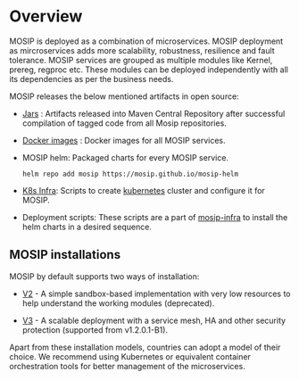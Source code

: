 # Overview

MOSIP is deployed as a combination of microservices. MOSIP deployment as mircroservices adds more scalability, robustness, resilience and fault tolerance. MOSIP services are grouped as multiple modules like Kernel, prereg, regproc etc. These modules can be deployed independently with all its dependencies as per the business needs. 

MOSIP releases the below mentioned artifacts in open source:

* [Jars](https://repo1.maven.org/maven2/io/mosip/) : Artifacts released into Maven Central Repository after successful compilation of tagged code from all Mosip repositories.

* [Docker images](https://hub.docker.com/search?q=mosipid) : Docker images for all MOSIP services.

* MOSIP helm: Packaged charts for every MOSIP service. 

    `helm repo add mosip https://mosip.github.io/mosip-helm`

* [K8s Infra](https://github.com/mosip/k8s-infra): Scripts to create [kubernetes](https://kubernetes.io/) cluster and configure it for MOSIP.

* Deployment scripts: These scripts are a part of [mosip-infra](https://github.com/mosip/mosip-infra) to install the helm charts in a desired sequence.

## MOSIP installations

MOSIP by default supports two ways of installation:

* [V2](https://docs.mosip.io/1.2.0/deploymentnew/v2-installer) - A simple sandbox-based implementation with very low resources to help understand the working modules (deprecated).

* [V3](https://docs.mosip.io/1.2.0/deploymentnew/v3-installation)  - A scalable deployment with a service mesh, HA and other security protection (supported from v1.2.0.1-B1).

Apart from these installation models, countries can adopt a model of their choice. We recommend using Kubernetes or equivalent container orchestration tools for better management of the microservices. 

